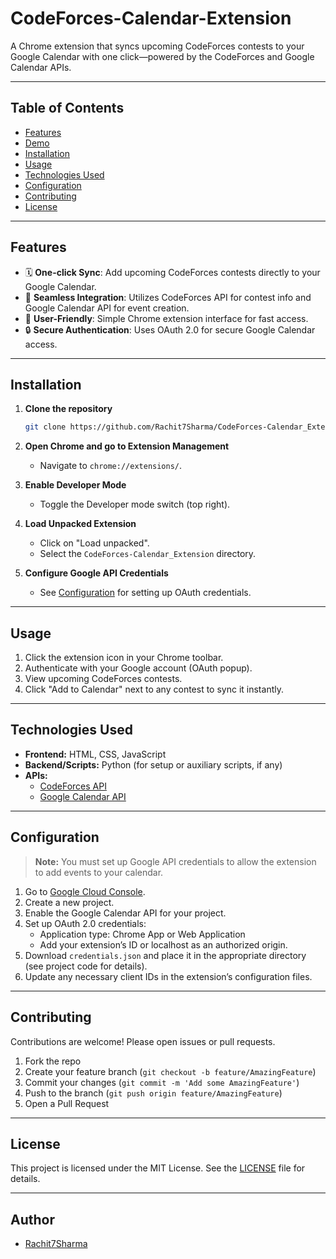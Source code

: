 # CodeForces-Calendar-Extension

A Chrome extension that syncs upcoming CodeForces contests to your Google Calendar with one click—powered by the CodeForces and Google Calendar APIs.

---

## Table of Contents

- [Features](#features)
- [Demo](#demo)
- [Installation](#installation)
- [Usage](#usage)
- [Technologies Used](#technologies-used)
- [Configuration](#configuration)
- [Contributing](#contributing)
- [License](#license)

---

## Features

- 🗓️ **One-click Sync**: Add upcoming CodeForces contests directly to your Google Calendar.
- 🔌 **Seamless Integration**: Utilizes CodeForces API for contest info and Google Calendar API for event creation.
- 🚀 **User-Friendly**: Simple Chrome extension interface for fast access.
- 🔒 **Secure Authentication**: Uses OAuth 2.0 for secure Google Calendar access.

---

## Installation

1. **Clone the repository**
   ```bash
   git clone https://github.com/Rachit7Sharma/CodeForces-Calendar_Extension.git
   ```

2. **Open Chrome and go to Extension Management**
   - Navigate to `chrome://extensions/`.

3. **Enable Developer Mode**
   - Toggle the Developer mode switch (top right).

4. **Load Unpacked Extension**
   - Click on "Load unpacked".
   - Select the `CodeForces-Calendar_Extension` directory.

5. **Configure Google API Credentials**
   - See [Configuration](#configuration) for setting up OAuth credentials.

---

## Usage

1. Click the extension icon in your Chrome toolbar.
2. Authenticate with your Google account (OAuth popup).
3. View upcoming CodeForces contests.
4. Click "Add to Calendar" next to any contest to sync it instantly.

---

## Technologies Used

- **Frontend:** HTML, CSS, JavaScript
- **Backend/Scripts:** Python (for setup or auxiliary scripts, if any)
- **APIs:**  
  - [CodeForces API](https://codeforces.com/apiHelp)
  - [Google Calendar API](https://developers.google.com/calendar)

---

## Configuration

> **Note:** You must set up Google API credentials to allow the extension to add events to your calendar.

1. Go to [Google Cloud Console](https://console.developers.google.com/).
2. Create a new project.
3. Enable the Google Calendar API for your project.
4. Set up OAuth 2.0 credentials:
    - Application type: Chrome App or Web Application
    - Add your extension’s ID or localhost as an authorized origin.
5. Download `credentials.json` and place it in the appropriate directory (see project code for details).
6. Update any necessary client IDs in the extension’s configuration files.

---

## Contributing

Contributions are welcome! Please open issues or pull requests.

1. Fork the repo
2. Create your feature branch (`git checkout -b feature/AmazingFeature`)
3. Commit your changes (`git commit -m 'Add some AmazingFeature'`)
4. Push to the branch (`git push origin feature/AmazingFeature`)
5. Open a Pull Request

---

## License

This project is licensed under the MIT License. See the [LICENSE](LICENSE) file for details.

---

## Author

- [Rachit7Sharma](https://github.com/Rachit7Sharma)
